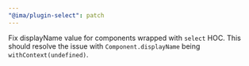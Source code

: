 ```yaml
---
"@ima/plugin-select": patch
---
```


Fix displayName value for components wrapped with `select` HOC. This should resolve the issue with `Component.displayName` being `withContext(undefined)`.
